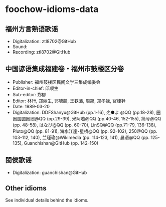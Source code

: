 ﻿# foochow-idioms-data

## 福州方言熟语歌谣
- Digitalization: ztl8702@GitHub
- Sound: 
- Recording: ztl8702@GitHub

## 中国谚语集成福建卷・福州市鼓楼区分卷
- Publisher: 福州鼓楼区民间文学三集成编委会
- Editor-in-chief: 邱顺生
- Sub-editor: 郑郁
- Editor: 林行, 郑丽生, 郭毓麟, 王铁藩, 周简, 郑孝禄, 官桂铨
- Date: 1989-03-20
- Digitalization: DDFShanyu@GitHub (pp.1-16), 尐●よ @QQ (pp.18-28), 圈圈圆圆圈圈@QQ (pp.29-39), 米阿若@QQ (pp.40-46, 152-155), 简兮@QQ (pp. 48-58), はなび@QQ (pp. 60-70), LinSQ@QQ (pp.71-79, 136-138), Pluto@QQ (pp. 81-91), 海水江崖-星桥@QQ (pp. 92-102), 250@QQ (pp. 103-112, 140), 兰瑾瑜@Wikimedia (pp. 114-123, 141), 晨语@QQ (pp. 125-135), Guanchishan@GitHub (pp. 142-150)

## 閩侯歌谣
- Digitalization: guanchishan@GitHub

## Other idioms
See individual details behind the idioms.